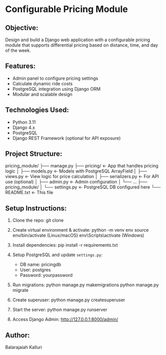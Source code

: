 Configurable Pricing Module
===========================

Objective:
----------
Design and build a Django web application with a configurable pricing module
that supports differential pricing based on distance, time, and day of the week.

Features:
---------
- Admin panel to configure pricing settings
- Calculate dynamic ride costs
- PostgreSQL integration using Django ORM
- Modular and scalable design

Technologies Used:
------------------
- Python 3.11
- Django 4.x
- PostgreSQL
- Django REST Framework (optional for API exposure)

Project Structure:
------------------
pricing_module/
├── manage.py
├── pricing/                  ← App that handles pricing logic
│   ├── models.py             ← Models with PostgreSQL ArrayField
│   ├── views.py              ← View logic for price calculation
│   ├── serializers.py        ← For API use (optional)
│   ├── admin.py              ← Admin configuration
│   └── ...
├── pricing_module/
│   └── settings.py           ← PostgreSQL DB configured here
└── README.txt                ← This file

Setup Instructions:
-------------------
1. Clone the repo:
   git clone <your-repo-url>

2. Create virtual environment & activate:
   python -m venv env
   source env/bin/activate  (Linux/macOS)
   env\Scripts\activate     (Windows)

3. Install dependencies:
   pip install -r requirements.txt

4. Setup PostgreSQL and update `settings.py`:
   - DB name: pricingdb
   - User: postgres
   - Password: yourpassword

5. Run migrations:
   python manage.py makemigrations
   python manage.py migrate

6. Create superuser:
   python manage.py createsuperuser

7. Start the server:
   python manage.py runserver

8. Access Django Admin:
   http://127.0.0.1:8000/admin/

Author:
-------
Balarajaiah Kalluri

